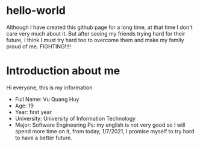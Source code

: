 # hello-world
Although  I have created this github page for a long time, at that time I don't care very much about it. But after seeing my friends trying hard for  their future, I think I must try hard too to overcome them and make my family proud of me. FIGHTING!!!!
# Introduction about me
Hi everyone, this is my information
- Full Name: Vu Quang Huy
- Age: 19
- Year: first year
- University: University of Information Technology
- Major: Software Engineering
Ps: my english is not very good so I will spend more time on it, from today, 1/7/2021, I promise myself to try hard to have a better future.

